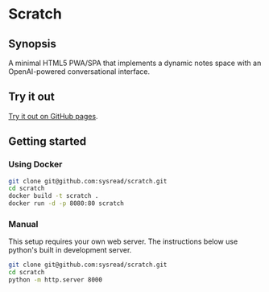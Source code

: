 # Scratch

## Synopsis

A minimal HTML5 PWA/SPA that implements a dynamic notes space with an OpenAI-powered conversational interface.

## Try it out

[Try it out on GitHub pages](https://sysread.github.io/scratch/).

## Getting started

### Using Docker

```bash
git clone git@github.com:sysread/scratch.git
cd scratch
docker build -t scratch .
docker run -d -p 8080:80 scratch
```

### Manual

This setup requires your own web server. The instructions below use python's built in development server.

```bash
git clone git@github.com:sysread/scratch.git
cd scratch
python -m http.server 8000
```
